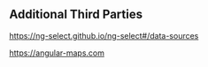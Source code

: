 ## Additional Third Parties
https://ng-select.github.io/ng-select#/data-sources

https://angular-maps.com